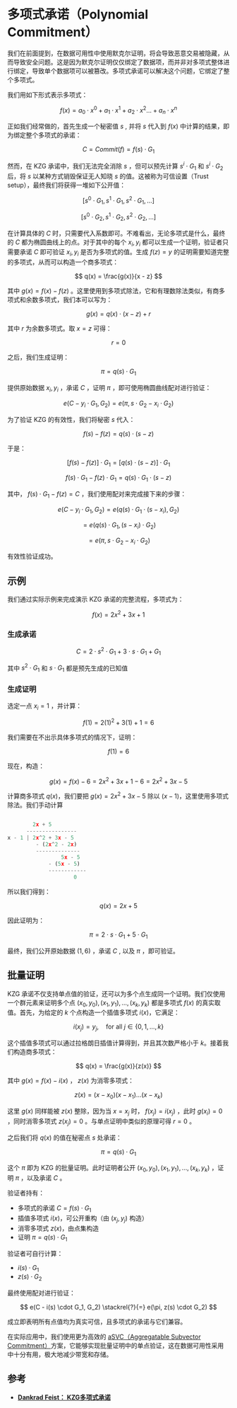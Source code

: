 # 多项式承诺（Polynomial Commitment）

我们在前面提到，在数据可用性中使用默克尔证明，将会导致恶意交易被隐藏，从而导致安全问题。这是因为默克尔证明仅仅绑定了数据项，而并非对多项式整体进行绑定，导致单个数据项可以被篡改。多项式承诺可以解决这个问题，它绑定了整个多项式。

我们用如下形式表示多项式：

$$
f(x) = a_0⋅x^0 + a_1⋅x^1 + a_2⋅x^2 ... + a_n⋅x^n
$$

正如我们经常做的，首先生成一个秘密值 $s$ , 并将 $s$ 代入到 $f(x)$ 中计算的结果，即为绑定整个多项式的承诺：

$$
C=Commit(f)=f(s) \cdot G_1
$$

然而，在 KZG 承诺中，我们无法完全消除 $s$ ，但可以预先计算 $s^i \cdot G_1$ 和 $s^i \cdot G_2$ 后，将 $s$ 以某种方式销毁保证无人知晓 $s$ 的值。这被称为可信设置（Trust setup），最终我们将获得一堆如下公开值：

$$
[s^0\cdot G_1, s^1 \cdot G_1, s^2 \cdot G_1, ...]
$$

$$
[s^0\cdot G_2, s^1 \cdot G_2, s^2 \cdot G_2, ...]
$$

在计算具体的 $C$ 时，只需要代入系数即可。不难看出，无论多项式是什么，最终的 $C$ 都为椭圆曲线上的点。对于其中的每个 $x_i, y_i$ 都可以生成一个证明，验证者只需要承诺 $C$ 即可验证 $x_i, y_i$ 是否为多项式的值。生成  $f(z) = y$ 的证明需要知道完整的多项式，从而可以构造一个商多项式：

$$
q(x) = \frac{g(x)}{x - z}
$$

其中 $g(x)=f(x) - f(z)$ 。这里使用到多项式除法，它和有理数除法类似，有商多项式和余数多项式，我们本可以写为：

$$
g(x)=q(x) \cdot (x-z) + r
$$

其中 $r$ 为余数多项式。取 $x=z$ 可得：

$$
r=0
$$

之后，我们生成证明：

$$
\pi=q(s) \cdot G_1
$$

提供原始数据 $x_i,y_i$ ，承诺 $C$ ，证明 $\pi$ ，即可使用椭圆曲线配对进行验证：

$$
e(C - y_i \cdot G_1, G_2) = e(\pi, s\cdot G_2 - x_i \cdot G_2)
$$

为了验证 KZG 的有效性，我们将秘密 $s$ 代入：

$$
f(s)-f(z)=q(s)\cdot(s-z)
$$

于是：

$$
[f(s)-f(z)]\cdot G_1=[q(s) \cdot (s-z)] \cdot G_1
$$

$$
f(s) \cdot G_1-f(z) \cdot G_1=q(s) \cdot G_1 \cdot (s-z)
$$

其中， $f(s) \cdot G_1-f(z)=C$ ，我们使用配对来完成接下来的步骤：

$$
e(C - y_i⋅G_1, G_2) = e(q(s) \cdot G_1 \cdot (s - x_i),G_2)
$$

$$
=e(q(s) \cdot G_1, (s - x_i) \cdot G_2)
$$

$$
=e(\pi, s \cdot G_2 - x_i \cdot G_2)
$$

有效性验证成功。

## 示例

我们通过实际示例来完成演示 KZG 承诺的完整流程，多项式为：

$$
f(x) = 2x^2 + 3x + 1
$$

### 生成承诺

$$
C=2 \cdot s^2\cdot G_1 + 3\cdot s\cdot G_1 + G_1
$$

其中 $s^2\cdot G_1$ 和 $s\cdot G_1$ 都是预先生成的已知值

### 生成证明

选定一点 $x_i = 1$ ，并计算：

$$
f(1) = 2(1)^2 + 3(1) + 1 = 6
$$

我们需要在不出示具体多项式的情况下，证明：

$$
f(1) = 6
$$

现在，构造：

$$
g(x) = f(x) - 6 = 2x^2 + 3x + 1 - 6 = 2x^2 + 3x - 5
$$

计算商多项式 $q(x)$，我们要把 $g(x) = 2x^2 + 3x - 5$ 除以 $(x - 1)$，这里使用多项式除法。我们手动计算

```jsx

        2x + 5
      ----------------
x - 1 | 2x^2 + 3x - 5
         - (2x^2 - 2x)
         --------------
                 5x - 5
             - (5x - 5)
             ------------
                     0
```

所以我们得到：

$$
q(x) = 2x + 5
$$

因此证明为：

$$
\pi = 2\cdot s\cdot G_1 + 5\cdot G_1
$$

最终，我们公开原始数据 $(1,6)$ ，承诺 $C$ , 以及 $\pi$ ，即可验证。

## 批量证明

KZG 承诺不仅支持单点值的验证，还可以为多个点生成同一个证明。我们仅使用一个群元素来证明多个点 $(x_0, y_0), (x_1, y_1), \dots, (x_k, y_k)$ 都是多项式 $f(x)$ 的真实取值。首先，为给定的 $k$ 个点构造一个插值多项式 $i(x)$，它满足：

$$
i(x_j) = y_j, \quad \text{for all } j \in \{0,1,\dots,k\}
$$

这个插值多项式可以通过拉格朗日插值计算得到，并且其次数严格小于 $k$。接着我们构造商多项式：

$$
q(x) = \frac{g(x)}{z(x)}
$$

其中 $g(x)=f(x) - i(x)$ ， $z(x)$ 为消零多项式：

$$
z(x) = (x - x_0)(x - x_1)\dots(x - x_k)
$$

这里 $g(x)$ 同样能被 $z(x)$ 整除，因为当 $x=x_j$ 时， $f(x_j)=i(x_j)$ ，此时 $g(x_i) = 0$ ，同时消零多项式 $z(x_j)=0$ 。与单点证明中类似的原理可得 $r=0$ 。

之后我们将 $q(x)$ 的值在秘密点 $s$ 处承诺：

$$
\pi = q(s) \cdot G_1
$$

这个 $\pi$ 即为 KZG 的批量证明。此时证明者公开  $(x_0, y_0), (x_1, y_1), \dots, (x_k, y_k)$ ，证明 $\pi$ ，以及承诺 $C$ 。

验证者持有：

- 多项式的承诺 $C = f(s) \cdot G_1$
- 插值多项式 $i(x)$，可公开重构（由 $(x_j, y_j)$ 构造）
- 消零多项式 $z(x)$，由点集构造
- 证明 $\pi = q(s) \cdot G_1$

验证者可自行计算：

- $i(s) \cdot G_1$
- $z(s) \cdot G_2$

最终使用配对进行验证：

$$
e(C - i(s) \cdot G_1, G_2) \stackrel{?}{=} e(\pi, z(s) \cdot G_2)
$$

成立即表明所有点值均为真实可信，且多项式的承诺与它们兼容。

在实际应用中，我们使用更为高效的 [aSVC（Aggregatable Subvector Commitment）](https://alinush.github.io/2020/05/06/aggregatable-subvector-commitments-for-stateless-cryptocurrencies.html#constant-sized-i-subvector-proofs)方案，它能够实现批量证明中的单点验证，这在数据可用性采用中十分有用，极大地减少带宽和存储。

## 参考

- [**Dankrad Feist： KZG多项式承诺**](https://dankradfeist.de/ethereum/2021/10/13/kate-polynomial-commitments-mandarin.html)